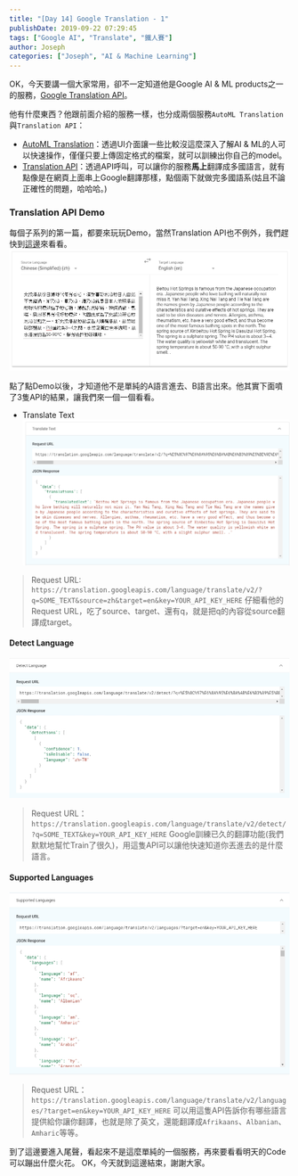 ```yaml
---
title: "[Day 14] Google Translation - 1"
publishDate: 2019-09-22 07:29:45
tags: ["Google AI", "Translate", "鐵人賽"]
author: Joseph
categories: ["Joseph", "AI & Machine Learning"]
---
```

OK，今天要講一個大家常用，卻不一定知道他是Google AI & ML products之一的服務，[Google Translation API](https://cloud.google.com/translate/)。

他有什麼東西？他跟前面介紹的服務一樣，也分成兩個服務`AutoML Translation`與`Translation API`：
- [AutoML Translation](https://cloud.google.com/translate/automl/docs/beginners-guide)：透過UI介面讓一些比較沒這麼深入了解AI & ML的人可以快速操作，僅僅只要上傳固定格式的檔案，就可以訓練出你自己的model。
- [Translation API](https://cloud.google.com/translate/docs/)：透過API呼叫，可以讓你的服務**馬上**翻譯成多國語言，就有點像是在網頁上面串上Google翻譯那樣，點個兩下就做完多國語系(姑且不論正確性的問題，哈哈哈。)
<!-- more -->

### Translation API Demo
每個子系列的第一篇，都要來玩玩Demo，當然Translation API也不例外，我們趕快到[這邊](https://cloud.google.com/translate/#translation-api-demo)來看看。
![Demo](Demo.jpg)

點了點Demo以後，才知道他不是單純的A語言進去、B語言出來。他其實下面噴了3隻API的結果，讓我們來一個一個看看。
- Translate Text
![Translate text](Translate-text.jpg)
> Request URL: `https://translation.googleapis.com/language/translate/v2/?q=SOME_TEXT&source=zh&target=en&key=YOUR_API_KEY_HERE`
仔細看他的Request URL，吃了source、target、還有q，就是把q的內容從source翻譯成target。

#### Detect Language
![Detect Language](Detect-Language.jpg)
> Request URL：`https://translation.googleapis.com/language/translate/v2/detect/?q=SOME_TEXT&key=YOUR_API_KEY_HERE`
Google訓練已久的翻譯功能(我們默默地幫忙Train了很久)，用這隻API可以讓他快速知道你丟進去的是什麼語言。

#### Supported Languages
![Supported Language](Support-Language.jpg)
> Request URL：`https://translation.googleapis.com/language/translate/v2/languages/?target=en&key=YOUR_API_KEY_HERE`
可以用這隻API告訴你有哪些語言提供給你讓你翻譯，也就是除了英文，還能翻譯成`Afrikaans`、`Albanian`、`Amharic`等等。

到了這邊要進入尾聲，看起來不是這麼單純的一個服務，再來要看看明天的Code可以蹦出什麼火花。
OK，今天就到這邊結束，謝謝大家。
